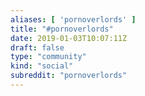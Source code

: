 ```yaml
---
aliases: [ 'pornoverlords' ]
title: "#pornoverlords"
date: 2019-01-03T10:07:11Z
draft: false
type: "community"
kind: "social"
subreddit: "pornoverlords"
---
```

